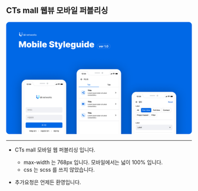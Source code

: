 ## CTs mall 웹뷰 모바일 퍼블리싱

![이미지](https://github.com/termisam005/Readme-test01/blob/main/thumb-mobileguide.png)

*********

+ CTs mall 모바일 웹 퍼블리싱 입니다.
  + max-width 는 768px 입니다. 모바일에서는 넓이 100% 입니다.
  + css 는 scss 를 쓰지 않았습니다.

+ 추가요청은 언제든 환영입니다.



